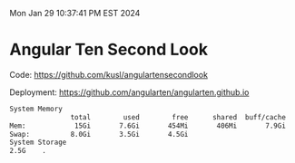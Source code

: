 Mon Jan 29 10:37:41 PM EST 2024

# Angular Ten Second Look

Code: https://github.com/kusl/angulartensecondlook

Deployment: https://github.com/angularten/angularten.github.io

```bash
System Memory
               total        used        free      shared  buff/cache   available
Mem:            15Gi       7.6Gi       454Mi       406Mi       7.9Gi       7.6Gi
Swap:          8.0Gi       3.5Gi       4.5Gi
System Storage
2.5G	.
